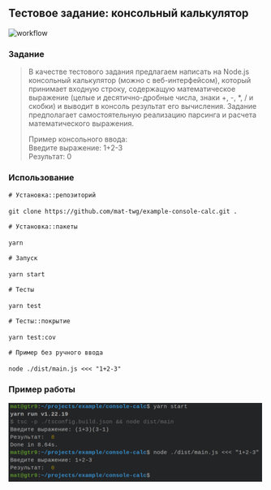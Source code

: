 ## Тестовое задание: консольный калькулятор

![workflow](https://github.com/mat-twg/example-console-calc/actions/workflows/master.yaml/badge.svg)

### Задание

> В качестве тестового задания предлагаем написать на Node.js консольный калькулятор (можно с веб-интерфейсом), который принимает входную строку, содержащую математическое выражение (целые и десятично-дробные числа, знаки +, -, *, / и скобки) и выводит в консоль результат его вычисления. Задание предполагает самостоятельную реализацию парсинга и расчета математического выражения.
>
> Пример консольного ввода: <br />
> Введите выражение: 1+2-3 <br />
> Результат: 0

### Использование
```shell
# Установка::репозиторий

git clone https://github.com/mat-twg/example-console-calc.git .
```
```shell
# Установка::пакеты

yarn
```
```shell
# Запуск

yarn start
```
```shell
# Тесты

yarn test
```
```shell
# Тесты::покрытие

yarn test:cov
```
```shell
# Пример без ручного ввода

node ./dist/main.js <<< "1+2-3"
```

### Пример работы
<img style="max-width: 500px; height: auto" alt="example" src="img.png"/>
